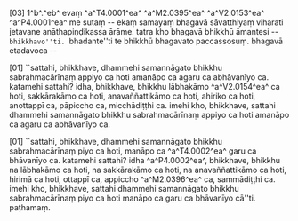 [03] 1^b^.^eb^ evaṃ ^a^T4.0001^ea^ ^a^M2.0395^ea^ ^a^V2.0153^ea^ ^a^P4.0001^ea^ me sutaṃ -- ekaṃ samayaṃ  bhagavā sāvatthiyaṃ viharati jetavane anāthapiṇḍikassa ārāme. tatra  kho bhagavā bhikkhū āmantesi -- ``bhikkhavo''ti. ``bhadante''ti  te bhikkhū bhagavato paccassosuṃ. bhagavā etadavoca --

[01] ``sattahi, bhikkhave, dhammehi samannāgato bhikkhu  sabrahmacārīnaṃ appiyo ca hoti amanāpo ca agaru ca abhāvanīyo ca.  katamehi sattahi? idha, bhikkhave, bhikkhu lābhakāmo ^a^V2.0154^ea^ ca hoti,  sakkārakāmo ca hoti, anavaññattikāmo ca hoti, ahiriko ca  hoti, anottappī ca, pāpiccho ca, micchādiṭṭhi ca. imehi kho,  bhikkhave, sattahi dhammehi samannāgato bhikkhu sabrahmacārīnaṃ appiyo  ca hoti amanāpo ca agaru ca abhāvanīyo ca.

[01] ``sattahi, bhikkhave, dhammehi samannāgato bhikkhu  sabrahmacārīnaṃ piyo ca hoti, manāpo ca ^a^T4.0002^ea^ garu ca bhāvanīyo ca.  katamehi sattahi? idha ^a^P4.0002^ea^, bhikkhave, bhikkhu na  lābhakāmo ca hoti, na sakkārakāmo ca hoti, na anavaññattikāmo  ca hoti, hirimā ca hoti, ottappī ca, appiccho ^a^M2.0396^ea^ ca, sammādiṭṭhi  ca. imehi kho, bhikkhave, sattahi dhammehi samannāgato bhikkhu  sabrahmacārīnaṃ piyo ca hoti manāpo ca garu ca bhāvanīyo cā''ti.  paṭhamaṃ.